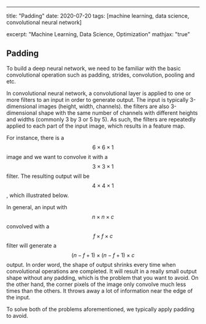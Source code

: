 ---
title: "Padding"
date: 2020-07-20
tags: [machine learning, data science, convolutional neural network]

excerpt: "Machine Learning, Data Science, Optimization"
mathjax: "true"
## Padding

To build a deep neural network, we need to be familiar with the basic convolutional operation such as padding, strides, convolution, pooling and etc.

In convolutional neural network, a convolutional layer is applied to one or more filters to an input in order to generate output. The input is typically 3-dimensional images (height, width, channels). the filters are also 3-dimensional shape with the same number of channels with different heights and widths (commonly 3 by 3 or 5 by 5). As such, the filters are repeatedly applied to each part of  the input image, which results in a feature map.

For instance, there is a $$6 \times 6\times 1$$ image and we want to convolve it with a $$3\times 3\times 1$$ filter. The resulting output will be $$4 \times 4\times 1$$, which illustrated below.

In general, an input with $$n \times n\times c$$ convolved with a $$f \times f\times c$$ filter will generate a $$(n-f+1) \times (n-f+1) \times c$$ output. In order word, the shape of output shrinks every time when convolutional operations are completed. It will result in a really small output shape without any padding, which is the problem that you want to avoid. On the other hand, the corner pixels of the image only convolve much less times than the others. It throws away a lot of information near the edge of the input.

To solve both of the problems aforementioned, we typically apply padding to avoid.
